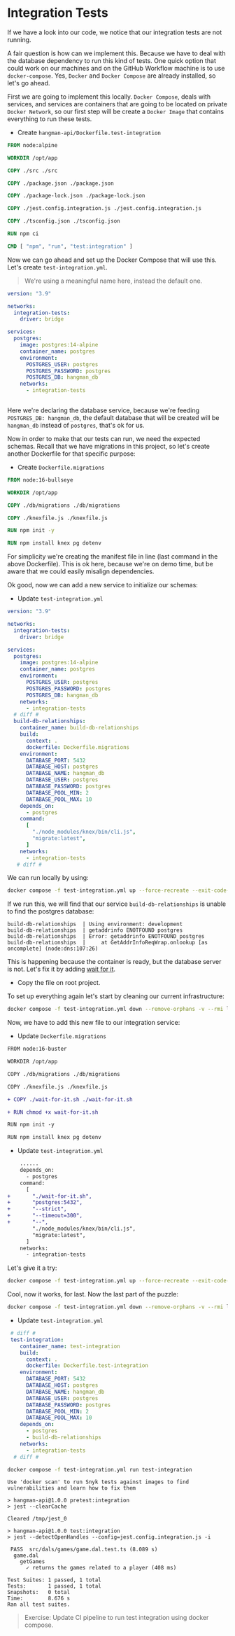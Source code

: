 # Integration Tests

If we have a look into our code, we notice that our integration tests are not running.

A fair question is how can we implement this. Because we have to deal with the database dependency to run this kind of tests. One quick option that could work on our machines and on the GitHub Workflow machine is to use `docker-compose`. Yes, `Docker` and `Docker Compose` are already installed, so let's go ahead.

First we are going to implement this locally. `Docker Compose`, deals with services, and services are containers that are going to be located on private `Docker Network`, so our first step will be create a `Docker Image` that contains everything to run these tests.

* Create `hangman-api/Dockerfile.test-integration`

```Dockerfile
FROM node:alpine 

WORKDIR /opt/app

COPY ./src ./src

COPY ./package.json ./package.json

COPY ./package-lock.json ./package-lock.json

COPY ./jest.config.integration.js ./jest.config.integration.js

COPY ./tsconfig.json ./tsconfig.json

RUN npm ci 

CMD [ "npm", "run", "test:integration" ]
```

Now we can go ahead and set up the Docker Compose that will use this. Let's create `test-integration.yml`.

> We're using a meaningful name here, instead the default one.

```yml
version: "3.9"

networks:
  integration-tests:
    driver: bridge

services:
  postgres:
    image: postgres:14-alpine
    container_name: postgres 
    environment:
      POSTGRES_USER: postgres
      POSTGRES_PASSWORD: postgres
      POSTGRES_DB: hangman_db
    networks:
      - integration-tests
    
```

Here we're declaring the database service, because we're feeding `POSTGRES_DB: hangman_db`, the default database that will be created will be `hangman_db` instead of `postgres`, that's ok for us.

Now in order to make that our tests can run, we need the expected schemas. Recall that we have migrations in this project, so let's create another Dockerfile for that specific purpose:

* Create `Dockerfile.migrations`

```Dockerfile
FROM node:16-bullseye

WORKDIR /opt/app

COPY ./db/migrations ./db/migrations 

COPY ./knexfile.js ./knexfile.js

RUN npm init -y 

RUN npm install knex pg dotenv
```

For simplicity we're creating the manifest file in line (last command in the above Dockerfile). This is ok here, because we're on demo time, but be aware that we could easily misalign dependencies.

Ok good, now we can add a new service to initialize our schemas:

* Update `test-integration.yml`

```yml
version: "3.9"

networks:
  integration-tests:
    driver: bridge

services:
  postgres:
    image: postgres:14-alpine
    container_name: postgres 
    environment:
      POSTGRES_USER: postgres
      POSTGRES_PASSWORD: postgres
      POSTGRES_DB: hangman_db
    networks:
      - integration-tests
  # diff #
  build-db-relationships:
    container_name: build-db-relationships 
    build:
      context: .
      dockerfile: Dockerfile.migrations 
    environment:
      DATABASE_PORT: 5432
      DATABASE_HOST: postgres
      DATABASE_NAME: hangman_db
      DATABASE_USER: postgres
      DATABASE_PASSWORD: postgres
      DATABASE_POOL_MIN: 2
      DATABASE_POOL_MAX: 10
    depends_on:
      - postgres 
    command:
      [
        "./node_modules/knex/bin/cli.js",
        "migrate:latest",
      ]
    networks:
      - integration-tests
   # diff #
```

We can run locally by using:

```bash
docker compose -f test-integration.yml up --force-recreate --exit-code-from build-db-relationships
```

If we run this, we will find that our service `build-db-relationships` is unable to find the postgres database:

```output
build-db-relationships  | Using environment: development
build-db-relationships  | getaddrinfo ENOTFOUND postgres
build-db-relationships  | Error: getaddrinfo ENOTFOUND postgres
build-db-relationships  |     at GetAddrInfoReqWrap.onlookup [as oncomplete] (node:dns:107:26)
```

This is happening because the container is ready, but the database server is not. Let's fix it by adding [wait for it](https://github.com/vishnubob/wait-for-it).

* Copy the file on root project.

To set up everything again let's start by cleaning our current infrastructure:

```bash
docker compose -f test-integration.yml down --remove-orphans -v --rmi local
```

Now, we have to add this new file to our integration service:

* Update `Dockerfile.migrations`

```diff
FROM node:16-buster

WORKDIR /opt/app

COPY ./db/migrations ./db/migrations 

COPY ./knexfile.js ./knexfile.js

+ COPY ./wait-for-it.sh ./wait-for-it.sh

+ RUN chmod +x wait-for-it.sh

RUN npm init -y 

RUN npm install knex pg dotenv

```

* Update `test-integration.yml`

```diff
    ......
    depends_on:
      - postgres 
    command:
      [
+       "./wait-for-it.sh",
+       "postgres:5432",
+       "--strict",
+       "--timeout=300",
+       "--",
        "./node_modules/knex/bin/cli.js",
        "migrate:latest",
      ]
    networks:
      - integration-tests
```

Let's give it a try:

```bash
docker compose -f test-integration.yml up --force-recreate --exit-code-from build-db-relationships
```

Cool, now it works, for last. Now the last part of the puzzle:

```bash
docker compose -f test-integration.yml down --remove-orphans -v --rmi local
```

* Update `test-integration.yml`

```yml
 # diff #
 test-integration:
    container_name: test-integration 
    build: 
      context: .
      dockerfile: Dockerfile.test-integration
    environment:
      DATABASE_PORT: 5432
      DATABASE_HOST: postgres
      DATABASE_NAME: hangman_db
      DATABASE_USER: postgres
      DATABASE_PASSWORD: postgres
      DATABASE_POOL_MIN: 2
      DATABASE_POOL_MAX: 10
    depends_on:
      - postgres 
      - build-db-relationships
    networks:
      - integration-tests
  # diff #
```

```bash
docker compose -f test-integration.yml run test-integration
```

```output
Use 'docker scan' to run Snyk tests against images to find vulnerabilities and learn how to fix them

> hangman-api@1.0.0 pretest:integration
> jest --clearCache

Cleared /tmp/jest_0

> hangman-api@1.0.0 test:integration
> jest --detectOpenHandles --config=jest.config.integration.js -i

 PASS  src/dals/games/game.dal.test.ts (8.089 s)
  game.dal
    getGames
      ✓ returns the games related to a player (408 ms)

Test Suites: 1 passed, 1 total
Tests:       1 passed, 1 total
Snapshots:   0 total
Time:        8.676 s
Ran all test suites.
```

> Exercise: Update CI pipeline to run test integration using docker compose.
